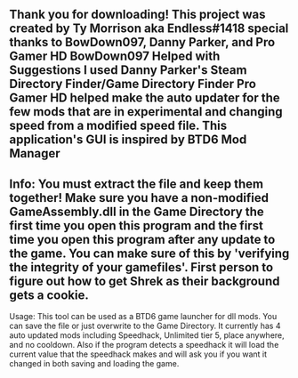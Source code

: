 Thank you for downloading!
This project was created by Ty Morrison aka Endless#1418
special thanks to BowDown097, Danny Parker, and Pro Gamer HD
BowDown097 Helped with Suggestions
I used Danny Parker's Steam Directory Finder/Game Directory Finder
Pro Gamer HD helped make the auto updater for the few mods that are in experimental and changing speed from a modified speed file.
This application's GUI is inspired by BTD6 Mod Manager
------------------------------------------------------------------------------------------
Info:
	You must extract the file and keep them together! Make sure you have a non-modified GameAssembly.dll in the Game Directory the first
	time you open this program and the first time you open this program after any update to the game. You can make sure of this by 'verifying
	the integrity of your gamefiles'. First person to figure out how to get Shrek as their background gets a cookie.
------------------------------------------------------------------------------------------
Usage:
	This tool can be used as a BTD6 game launcher for dll mods. You can save the file or just overwrite to the Game Directory. It currently has 4 auto updated mods including Speedhack, Unlimited tier 5, place anywhere, and no cooldown. Also if the program detects a speedhack
	it will load the current value that the speedhack makes and will ask you if you want it changed in both saving and loading the game.
